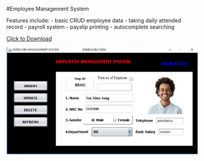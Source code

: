 #Employee Management System
<!-- 
    Authorized by MT (BTT Founder)
    Developed by Sam Min Aung (BTT Student)
 -->
 Features include:
    - basic CRUD employee data
    - taking daily attended record
    - payroll system
    - payslip printing
    - autocomplete searching
	
[Click to Download](https://github.com/mtstorehub/Employee-Management/tree/master/dist/demo.zip)
	

![Screenshot](https://github.com/mtstorehub/Employee-Management/blob/master/dist/screenshot/ss.PNG)
